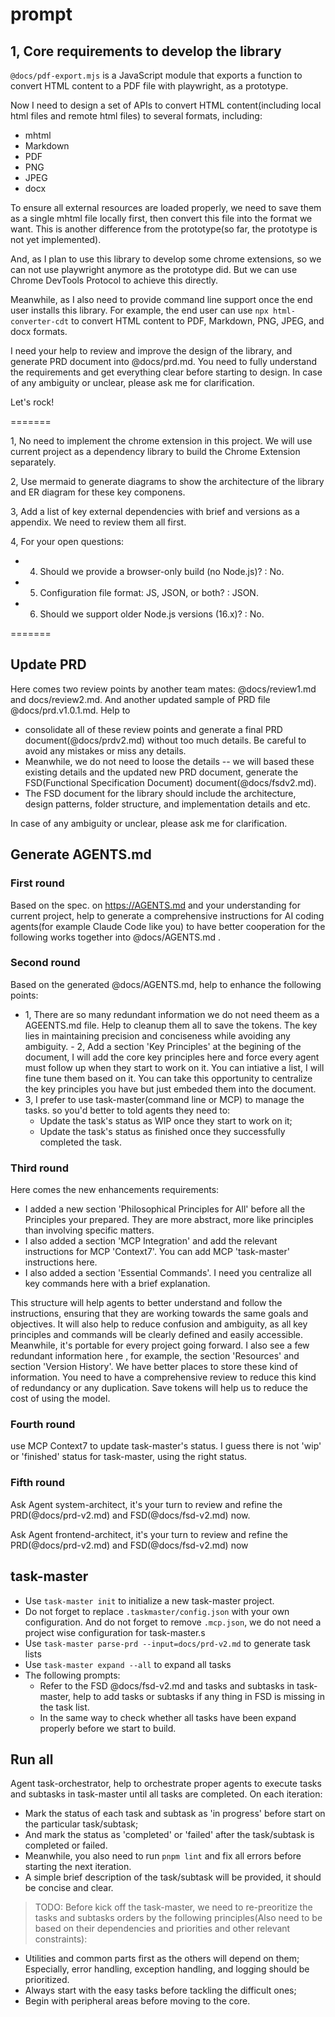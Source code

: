 # prompt

## 1, Core requirements to develop the library
`@docs/pdf-export.mjs` is a JavaScript module that exports a function to convert HTML content to a PDF file with playwright, as a prototype.

Now I need to design a set of APIs to convert HTML content(including local html files and remote html files) to several formats, including:
- mhtml
- Markdown
- PDF
- PNG
- JPEG
- docx

To ensure all external resources are loaded properly, we need to save them as a single mhtml file locally first, then convert this file into the format we want. This is another difference from the prototype(so far, the prototype is not yet implemented).

And, as I plan to use this library to develop some chrome extensions, so we can not use playwright anymore as the prototype did. But we can use Chrome DevTools Protocol to achieve this directly.

Meanwhile, as I also need to provide command line support once the end user installs this library. For example, the end user can use `npx html-converter-cdt` to convert HTML content to PDF, Markdown, PNG, JPEG, and docx formats.

I need your help to review and improve the design of the library, and generate PRD document into @docs/prd.md. You need to fully understand the requirements and get everything clear before starting to design. In case of any ambiguity or unclear, please ask me for clarification.

Let's rock!

=======

1, No need to implement the chrome extension in this project. We will use current project as a dependency library to build the Chrome Extension separately.

2, Use mermaid to generate diagrams to show the architecture of the library and ER diagram for these key componens.

3, Add a list of key external dependencies with brief and versions as a appendix. We need to review them all first.

4, For your open questions:
  - 4. Should we provide a browser-only build (no Node.js)? : No.
  - 5. Configuration file format: JS, JSON, or both? : JSON.
  - 6. Should we support older Node.js versions (16.x)? : No.

=======

## Update PRD
Here comes two review points by another team mates: @docs/review1.md and docs/review2.md. And another updated sample of PRD file @docs/prd.v1.0.1.md. Help to
- consolidate all of these review points and generate a final PRD document(@docs/prdv2.md) without too much details. Be careful to avoid any mistakes or miss any details.
- Meanwhile, we do not need to loose the details -- we will based these existing details and the updated new PRD document, generate the FSD(Functional Specification Document) document(@docs/fsdv2.md).
- The FSD document for the library should include the architecture, design patterns, folder structure, and implementation details and etc.

In case of any ambiguity or unclear, please ask me for clarification.

## Generate AGENTS.md
### First round
Based on the spec. on https://AGENTS.md and your understanding for current project, help to generate a comprehensive instructions for AI coding agents(for example Claude Code like you) to have better cooperation for the following works together into @docs/AGENTS.md .

### Second round
Based on the generated @docs/AGENTS.md, help to enhance the following points:
- 1, There are so many redundant information we do not need theem as a AGEENTS.md file. Help to cleanup them all to save the tokens. The key lies in maintaining precision and conciseness while avoiding any ambiguity. - 2, Add a section 'Key Principles' at the begining of the document, I will add the core key principles here and force every agent must follow up when they start to work on it. You can intiative a list, I will fine tune them based on it. You can take this opportunity to centralize the key principles you have but just embeded them into the document.
- 3, I prefer to use task-master(command line or MCP) to manage the tasks. so you'd better to told agents they need to:
  - Update the task's status as WIP once they start to work on it;
  - Update the task's status as finished once they successfully completed the task.

### Third round
Here comes the new enhancements requirements:
- I added a new section 'Philosophical Principles for All' before all the Principles your prepared. They are more abstract, more like principles than involving specific matters.
- I also added a section 'MCP Integration' and add the relevant instructions for MCP 'Context7'. You can add MCP 'task-master' instructions here.
- I also added a section 'Essential Commands'. I need you centralize all key commands here with a brief explanation.

This structure will help agents to better understand and follow the instructions, ensuring that they are working towards the same goals and objectives. It will also help to reduce confusion and ambiguity, as all key principles and commands will be clearly defined and easily accessible. Meanwhile, it's portable for every project going forward. I also see a few redundant information here , for example, the section 'Resources' and section 'Version History'. We have better places to store these kind of information. You need to have a comprehensive review to reduce this kind of redundancy or any duplication. Save tokens will help us to reduce the cost of using the model.

### Fourth round
use MCP Context7 to update task-master's status. I guess there is not 'wip' or 'finished' status for task-master, using the right status.

### Fifth round
Ask Agent system-architect, it's your turn to review and refine the PRD(@docs/prd-v2.md) and FSD(@docs/fsd-v2.md) now.

Ask Agent frontend-architect, it's your turn to review and refine the PRD(@docs/prd-v2.md) and FSD(@docs/fsd-v2.md) now

## task-master
- Use `task-master init` to initialize a new task-master project.
- Do not forget to replace `.taskmaster/config.json` with your own configuration. And do not forget to remove `.mcp.json`, we do not need a project wise configuration for task-master.s
- Use `task-master parse-prd --input=docs/prd-v2.md` to generate task lists
- Use `task-master expand --all` to expand all tasks
- The following prompts:
  - Refer to the FSD @docs/fsd-v2.md and tasks and subtasks in task-master, help to add tasks or subtasks if any thing in FSD is missing in the task list.
  - In the same way to check whether all tasks have been expand properly before we start to build.

## Run all
Agent task-orchestrator, help to orchestrate proper agents to execute tasks and subtasks in task-master until all tasks are completed. On each iteration:
  - Mark the status of each task and subtask as 'in progress' before start on the particular task/subtask;
  - And mark the status as 'completed' or 'failed' after the task/subtask is completed or failed.
  - Meanwhile, you also need to run `pnpm lint` and fix all errors before starting the next iteration.
  - A simple brief description of the task/subtask will be provided, it should be concise and clear.

>TODO: Before kick off the task-master, we need to re-preoritize the tasks and subtasks orders by the following principles(Also need to be based on their dependencies and priorities and other relevant constraints):
- Utilities and common parts first as the others will depend on them; Especially, error handling, exception handling, and logging should be prioritized.
- Always start with the easy tasks before tackling the difficult ones;
- Begin with peripheral areas before moving to the core.
